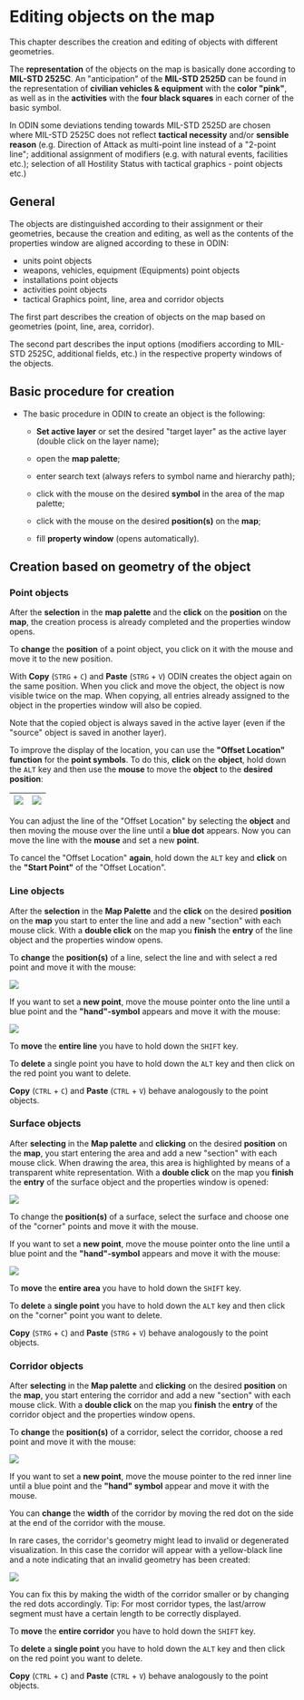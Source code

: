 # Editing objects on the map



This chapter describes the creation and editing of objects with different geometries.

The **representation** of the objects on the map is basically done according to **MIL-STD 2525C**. An "anticipation" of the **MIL-STD 2525D** can be found in the representation of **civilian vehicles & equipment** with the **color "pink"**, as well as in the **activities** with the **four black squares** in each corner of the basic symbol.

In ODIN some deviations tending towards MIL-STD 2525D are chosen where MIL-STD 2525C does not reflect **tactical necessity** and/or **sensible reason** (e.g. Direction of Attack as multi-point line instead of a "2-point line"; additional assignment of modifiers (e.g. with natural events, facilities etc.); selection of all Hostility Status with tactical graphics - point objects etc.)





## General



The objects are distinguished according to their assignment or their geometries, because the creation and editing, as well as the contents of the properties window are aligned according to these in ODIN:

- units point objects
- weapons, vehicles, equipment (Equipments) point objects
- installations point objects
- activities point objects
- tactical Graphics point, line, area and corridor objects

The first part describes the creation of objects on the map based on geometries (point, line, area, corridor).

The second part describes the input options (modifiers according to MIL-STD 2525C, additional fields, etc.) in the respective property windows of the objects.





## Basic procedure for creation



-   The basic procedure in ODIN to create an object is the following:

    - **Set active layer** or set the desired "target layer" as the active layer (double click on the layer name);

    - open the **map palette**;
    - enter search text (always refers to symbol name and hierarchy path);
    - click with the mouse on the desired **symbol** in the area of the map palette;
    - click with the mouse on the desired **position(s)** on the **map**;
    - fill **property window** (opens automatically).





## Creation based on geometry of the object



### Point objects



After the **selection** in the **map palette** and the **click** on the **position** on the **map**, the creation process is already completed and the properties window opens.

To **change** the **position** of a point object, you click on it with the mouse and move it to the new position.

With **Copy** (`STRG` + `C`) and **Paste** (`STRG` + `V`) ODIN creates the object again on the same position. When you click and move the object, the object is now visible twice on the map. When copying, all entries already assigned to the object in the properties window will also be copied.

Note that the copied object is always saved in the active layer (even if the "source" object is saved in another layer).



To improve the display of the location, you can use the **"Offset Location" function** for the **point symbols**. To do this, **click** on the **object**, hold down the `ALT` key and then use the **mouse** to move the **object** to the **desired position**:

| ![](images/en/Punktobjekte_Offset_1.png) | ![](images/en/Punktobjekte_Offset_2.png) |
| :-----------------------------------: | :-----------------------------------: |

You can adjust the line of the "Offset Location" by selecting the **object** and then moving the mouse over the line until a **blue dot** appears. Now you can move the line with the **mouse** and set a new **point**.

To cancel the "Offset Location" **again**, hold down the `ALT` key and **click** on the **"Start Point"** of the "Offset Location".



### Line objects



After the **selection** in the **Map Palette** and the **click** on the desired **position** on the **map** you start to enter the line and add a new "section" with each mouse click. With a **double click** on the map you **finish** the **entry** of the line object and the properties window opens.

To **change** the **position(s)** of a line, select the line and with select a red point and move it with the mouse:

![](images/en/Linienobjekte_1.png)



If you want to set a **new point**, move the mouse pointer onto the line until a blue point and the **"hand"-symbol** appears and move it with the mouse:

![](images/en/Linienobjekte_2.png)



To **move** the **entire line** you have to hold down the `SHIFT` key.

To **delete** a single point you have to hold down the `ALT` key and then click on the red point you want to delete.

**Copy** (`CTRL` + `C`) and **Paste** (`CTRL` + `V`) behave analogously to the point objects.



### Surface objects



After **selecting** in the **Map palette** and **clicking** on the desired **position** on the **map**, you start entering the area and add a new "section" with each mouse click. When drawing the area, this area is highlighted by means of a transparent white representation. With a **double click** on the map you **finish** the **entry** of the surface object and the properties window is opened:

![](images/en/Flaechenobjekte_1.png)





To change the **position(s)** of a surface, select the surface and choose one of the "corner" points and move it with the mouse.

If you want to set a **new point**, move the mouse pointer onto the line until a blue point and the **"hand"-symbol** appears and move it with the mouse:

![](images/en/Flaechenobjekte_2.png)



To **move** the **entire area** you have to hold down the `SHIFT` key.

To **delete** a **single point** you have to hold down the `ALT` key and then click on the "corner" point you want to delete.

**Copy** (`STRG` + `C`) and **Paste** (`STRG` + `V`) behave analogously to the point objects.



### Corridor objects



After **selecting** in the **Map palette** and **clicking** on the desired **position** on the **map**, you start entering the corridor and add a new "section" with each mouse click. With a **double click** on the map you **finish** the **entry** of the corridor object and the properties window opens.

To **change** the **position(s)** of a corridor, select the corridor, choose a red point and move it with the mouse:

![](images/en/Korridorobjekte_1.png)



If you want to set a **new point**, move the mouse pointer to the red inner line until a blue point and the **"hand" symbol** appear and move it with the mouse.

You can **change** the **width** of the corridor by moving the red dot on the side at the end of the corridor with the mouse.


In rare cases, the corridor's geometry might lead to invalid or degenerated visualization.
In this case the corridor will appear with a yellow-black line and a note indicating that an invalid geometry has been created:

![](images/en/Korridorobjekte_2.png)



You can fix this by making the width of the corridor smaller or by changing the red dots accordingly. Tip: For most corridor types, the last/arrow segment must have a certain length to be correctly displayed.



To **move** the **entire corridor** you have to hold down the `SHIFT` key.

To **delete** a **single point** you have to hold down the `ALT` key and then click on the red point you want to delete.

**Copy** (`CTRL` + `C`) and **Paste** (`CTRL` + `V`) behave analogously to the point objects.

